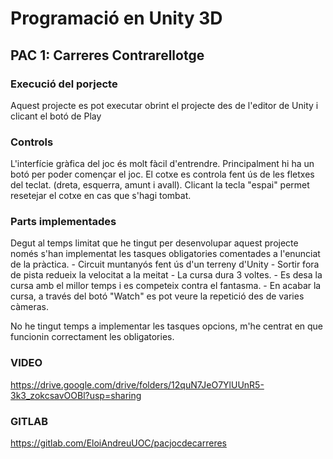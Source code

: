 # Programació en Unity 3D

## PAC 1: Carreres Contrarellotge

### Execució del porjecte

Aquest projecte es pot executar obrint el projecte des de l'editor de Unity i clicant el botó de Play

### Controls

L'interfície gràfica del joc és molt fàcil d'entrendre. Principalment hi ha un botó per poder començar el joc.
El cotxe es controla fent ús de les fletxes del teclat. (dreta, esquerra, amunt i avall). 
Clicant la tecla "espai" permet resetejar el cotxe en cas que s'hagi tombat.

### Parts implementades

Degut al temps limitat que he tingut per desenvolupar aquest projecte només s'han implementat les tasques obligatories comentades a l'enunciat de la pràctica.
    - Circuit muntanyós fent ús d'un terreny d'Unity
    - Sortir fora de pista redueix la velocitat a la meitat
    - La cursa dura 3 voltes.
    - Es desa la cursa amb el millor temps i es competeix contra el fantasma.
    - En acabar la cursa, a través del botó "Watch" es pot veure la repetició des de varies càmeras.

No he tingut temps a implementar les tasques opcions, m'he centrat en que funcionin correctament les obligatories.


### VIDEO

https://drive.google.com/drive/folders/12quN7JeO7YlUUnR5-3k3_zokcsavOOBl?usp=sharing


### GITLAB

https://gitlab.com/EloiAndreuUOC/pacjocdecarreres